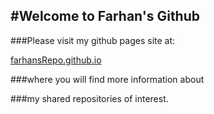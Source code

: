 #Welcome to Farhan's Github 
---
###Please visit my github pages site at: 

[farhansRepo.github.io](http://www.farhansRepo.github.io)

###where you will find more information about 

###my shared repositories of interest.


